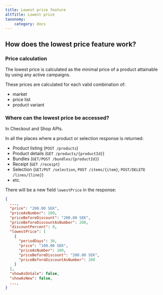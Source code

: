 ```yaml
---
title: Lowest price feature
altTitle: Lowest price
taxonomy:
    category: docs
---
```


## How does the lowest price feature work?

### Price calculation

The lowest price is calculated as the minimal price of a product attainable by using any active campaigns.

These prices are calculated for each valid combination of:
- market
- price list
- product variant

### Where can the lowest price be accessed?

In Checkout and Shop APIs.

In all the places where a product or selection response is returned:
* Product listing (`POST /products`)
* Product details (`GET /products/{productId}`)
* Bundles (`GET/POST /bundles/{productId}`)
* Receipt (`GET /receipt`)
* Selection (`GET/PUT /selection`, `POST /items/{item}`, `POST/DELETE /lines/{line}`)
* etc.

There will be a new field `lowestPrice` in the response:
```json
{
  ...,
  "price": "200.00 SEK",
  "priceAsNumber": 200,
  "priceBeforeDiscount": "200.00 SEK",
  "priceBeforeDiscountAsNumber": 200,
  "discountPercent": 0,
  "lowestPrice": [
    {
      "periodDays": 30,
      "price": "100.00 SEK",
      "priceAsNumber": 100,
      "priceBeforeDiscount": "200.00 SEK",
      "priceBeforeDiscountAsNumber": 200
    }
  ],
  "showAsOnSale": false,
  "showAsNew": false,
  ...,
}
```